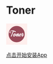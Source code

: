 
# Toner

![toner](/toner57px.png)

<a href="itms-services://?action=download-manifest&url=https://github.com/LiLiKazine/Toner/blob/master/manifest.plist">点击开始安装App</a>
